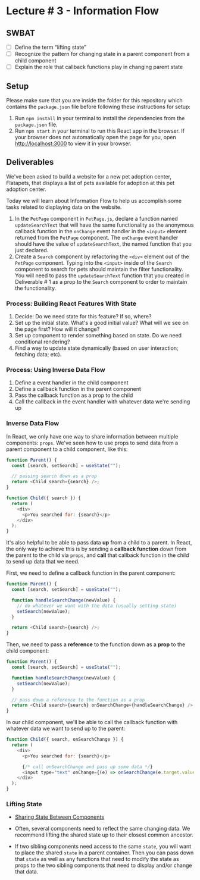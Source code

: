 # Lecture # 3 - Information Flow
## SWBAT
- [ ] Define the term “lifting state”
- [ ] Recognize the pattern for changing state in a parent component from a child component
- [ ] Explain the role that callback functions play in changing parent state

## Setup
Please make sure that you are inside the folder for this repository which contains the `package.json` file before following these instructions for setup:

1. Run `npm install` in your terminal to install the dependencies from the `package.json` file.
2. Run `npm start` in your terminal to run this React app in the browser. If your browser does not automatically open the page for you, open [http://localhost:3000](http://localhost:3000) to view it in your browser.

## Deliverables

We've been asked to build a website for a new pet adoption center, Flatapets, that displays a list of pets available for adoption at this pet adoption center.

Today we will learn about Information Flow to help us accomplish some tasks related to displaying data on the website.

1. In the `PetPage` component in `PetPage.js`, declare a function named `updateSearchText` that will have the same functionality as the anonymous callback function in the `onChange` event handler in the `<input>` element returned from the `PetPage` component. The `onChange` event handler should have the value of `updateSearchText`, the named function that you just declared.
2. Create a `Search` component by refactoring the `<div>` element out of the `PetPage` component. Typing into the `<input>` inside of the `Search` component to search for pets should maintain the filter functionality. You will need to pass the `updateSearchText` function that you created in Deliverable # 1 as a prop to the `Search` component to order to maintain the functionality.

### Process: Building React Features With State

1. Decide: Do we need state for this feature? If so, where?
2. Set up the initial state. What's a good initial value? What will we see on the page first? How will it change?
3. Set up component to render something based on state. Do we need conditional rendering?
4. Find a way to update state dynamically (based on user interaction; fetching data; etc).

### Process: Using Inverse Data Flow

1. Define a event handler in the child component
2. Define a callback function in the parent component
3. Pass the callback function as a prop to the child
4. Call the callback in the event handler with whatever data we're sending up

### Inverse Data Flow

In React, we only have one way to share information between multiple components:
`props`. We've seen how to use props to send data from a parent component to a child component, like this:

```js
function Parent() {
  const [search, setSearch] = useState("");

  // passing search down as a prop
  return <Child search={search} />;
}

function Child({ search }) {
  return (
    <div>
      <p>You searched for: {search}</p>
    </div>
  );
}
```

It's also helpful to be able to pass data **up** from a child to a parent. In
React, the only way to achieve this is by sending a **callback function** down
from the parent to the child via `props`, and **call** that callback function in
the child to send up data that we need.

First, we need to define a callback function in the parent component:

```js
function Parent() {
  const [search, setSearch] = useState("");

  function handleSearchChange(newValue) {
    // do whatever we want with the data (usually setting state)
    setSearch(newValue);
  }

  return <Child search={search} />;
}
```

Then, we need to pass a **reference** to the function down as a **prop** to the
child component:

```js
function Parent() {
  const [search, setSearch] = useState("");

  function handleSearchChange(newValue) {
    setSearch(newValue);
  }

  // pass down a reference to the function as a prop
  return <Child search={search} onSearchChange={handleSearchChange} />;
}
```

In our child component, we'll be able to call the callback function with
whatever data we want to send up to the parent:

```js
function Child({ search, onSearchChange }) {
  return (
    <div>
      <p>You searched for: {search}</p>

      {/* call onSearchChange and pass up some data */}
      <input type="text" onChange={(e) => onSearchChange(e.target.value)} />
    </div>
  );
}
```

### Lifting State

- [Sharing State Between Components](https://react.dev/learn/sharing-state-between-components)

- Often, several components need to reflect the same changing data. We recommend lifting the shared state up to their closest common ancestor.
- If two sibling components need access to the same `state`, you will want to place the shared `state` in a parent container. Then you can pass down that `state` as well as any functions that need to modify the state as props to the two sibling components that need to display and/or change that data.